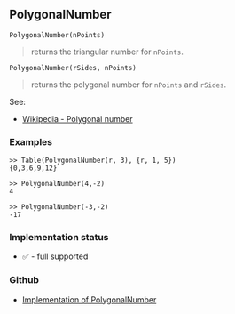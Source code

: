 ## PolygonalNumber

```
PolygonalNumber(nPoints)
```

> returns the triangular number for `nPoints`.

```
PolygonalNumber(rSides, nPoints)
```

> returns the polygonal number for `nPoints` and `rSides`.
 
See:
* [Wikipedia - Polygonal number](https://en.wikipedia.org/wiki/Polygonal_number)

### Examples

```
>> Table(PolygonalNumber(r, 3), {r, 1, 5}) 
{0,3,6,9,12}

>> PolygonalNumber(4,-2) 
4

>> PolygonalNumber(-3,-2)
-17
```







### Implementation status

* &#x2705; - full supported

### Github

* [Implementation of PolygonalNumber](https://github.com/axkr/symja_android_library/blob/master/symja_android_library/matheclipse-core/src/main/java/org/matheclipse/core/builtin/Combinatoric.java#L2118) 
